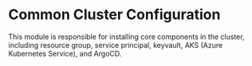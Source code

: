 # Common Cluster Configuration

This module is responsible for installing core components in the cluster, including resource group, service principal, keyvault, AKS (Azure Kubernetes Service), and ArgoCD.

